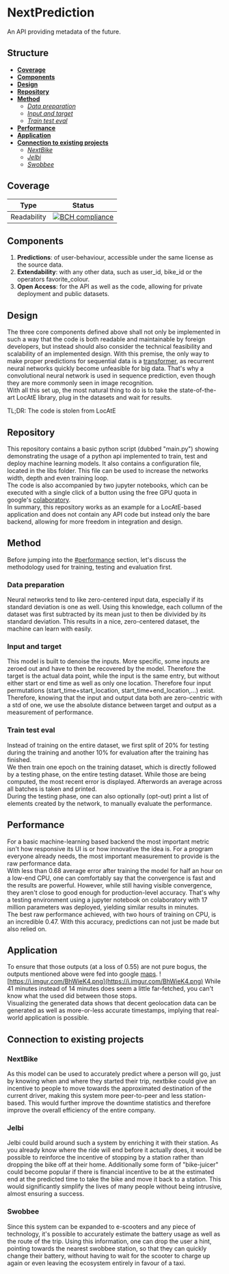 # NextPrediction
An API providing metadata of the future.

## Structure
* [**Coverage**](#coverage)
* [**Components**](#components)
* [**Design**](#design)
* [**Repository**](#repository)
* [**Method**](#method)
  * [*Data preparation*](#data-preparation)
  * [*Input and target*](#input-and-target)
  * [*Train test eval*](#train-test-eval)
* [**Performance**](#performance)
* [**Application**](#application)
* [**Connection to existing projects**](#connection-to-existing-projects)
  * [*NextBike*](#nextbike)
  * [*Jelbi*](#Jelbi)
  * [*Swobbee*](#Swobbee)
 
## Coverage
 | Type | Status |
 | --- | --- |
 | Readability | [![BCH compliance](https://bettercodehub.com/edge/badge/ClashLuke/NextPrediction?branch=master)](https://bettercodehub.com/) |

 
 
## Components
1. **Predictions**: of user-behaviour, accessible under the same license as the source data.
2. **Extendability**: with any other data, such as user_id, bike_id or the operators favorite_colour.
3. **Open Access**: for the API as well as the code, allowing for private deployment and public datasets.


## Design
The three core components defined above shall not only be implemented in such a way that the code is both readable and
maintainable by foreign developers, but instead should also consider the technical feasibility and scalability of an
implemented design. With this premise, the only way to make proper predictions for sequential data is a
[transformer](https://arxiv.org/abs/1706.03762), as recurrent neural networks quickly become unfeasible for big data.
That's why a convolutional neural network is used in sequence prediction, even though they are more commonly seen in
image recognition. \
With all this set up, the most natural thing to do is to take the state-of-the-art LocAtE library, plug in the datasets
and wait for results.

TL;DR: The code is stolen from LocAtE

## Repository
This repository contains a basic python script (dubbed "main.py") showing demonstrating the usage of a python api
implemented to train, test and deploy machine learning models. It also contains a configuration file, located in the
libs folder. This file can be used to increase the networks width, depth and even training loop.\
The code is also accompanied by two jupyter notebooks, which can be executed with a single click of a button using the free GPU
quota in google's [colaboratory](https://colab.research.google.com/). \
In summary, this repository works as an example for a LocAtE-based application and does not contain any API code but
instead only the bare backend, allowing for more freedom in integration and design.

## Method
Before jumping into the [#performance](#performance) section, let's discuss the methodology used for training, testing
and evaluation first.

### Data preparation
Neural networks tend to like zero-centered input data, especially if its standard deviation is one as well. Using this
knowledge, each collumn of the dataset was first subtracted by its mean just to then be divivided by its standard deviation.
This results in a nice, zero-centered dataset, the machine can learn with easily.

### Input and target
This model is built to denoise the inputs. More specific, some inputs are zeroed out and have to then be recovered by
the model. Therefore the target is the actual data point, while the input is the same entry, but without either start
or end time as well as only one location. Therefore four input permutations
(start_time+start_location, start_time+end_location,...) exist. Therefore, knowing that the input and output data both 
are zero-centric with a std of one, we use the absolute distance between target and output as a measurement of
performance. 

### Train test eval
Instead of training on the entire dataset, we first split of 20% for testing during the training and another 10% for
evaluation after the training has finished.\
We then train one epoch on the training dataset, which is directly followed by a testing phase, on the entire testing
dataset. While those are being computed, the most recent error is displayed. Afterwords an average across all batches is 
taken and printed.\
During the testing phase, one can also optionally (opt-out) print a list of elements created by the network, to manually
evaluate the performance. 

## Performance
For a basic machine-learning based backend the most important metric isn't how responsive its UI is or how innovative the
idea is. For a program everyone already needs, the most important measurement to provide is the raw performance data.\
With less than 0.68 average error after training the model for half an hour on a low-end CPU, one can comfortably say that the
convergence is fast and the results are powerful. However, while still having visible convergence, they aren't close to 
good enough for production-level accuracy. That's why a testing environment using a jupyter notebook on colaboratory
with 17 million parameters was deployed, yielding similar results in minutes.\
The best raw performance achieved, with two hours of training on CPU, is an incredible 0.47. With this accuracy, 
predictions can not just be made but also relied on.

## Application
To ensure that those outputs (at a loss of 0.55) are not pure bogus, the outputs mentioned above were fed into google
[maps](https://www.google.com/maps/dir/51.48691354437813,+13.566158326518877/51.49277607438486,+13.57558008207597/@51.4874183,13.5690996,15z/data=!3m1!4b1!4m10!4m9!1m3!2m2!1d13.5661583!2d51.4869135!1m3!2m2!1d13.5755801!2d51.4927761!3e1).
![https://i.imgur.com/BhWieK4.png](https://i.imgur.com/BhWieK4.png)
While 41 minutes instead of 14 minutes does seem a little far-fetched, you can't know what the used did between those stops.\
Visualizing the generated data shows that decent geolocation data can be generated as well as more-or-less accurate
timestamps, implying that real-world application is possible.

## Connection to existing projects
### NextBike
As this model can be used to accurately predict where a person will go, just by knowing when and where they started
their trip, nextbike could give an incentive to people to move towards the approximated destination of the current driver,
making this system more peer-to-peer and less station-based. This would further improve the downtime statistics and
therefore improve the overall efficiency of the entire company. 

### Jelbi
Jelbi could build around such a system by enriching it with their station. As you already know where the ride will end
before it actually does, it would be possible to reinforce the incentive of stopping by a station rather than dropping 
the bike off at their home. Additionally some form of "bike-juicer" could become popular if there is financial incentive
to be at the estimated end at the predicted time to take the bike and move it back to a station. This would significantly
simplify the lives of many people without being intrusive, almost ensuring a success.

### Swobbee
Since this system can be expanded to e-scooters and any piece of technology, it's possible to accurately estimate the
battery usage as well as the route of the trip. Using this information, one can drop the user a hint, pointing
towards the nearest swobbee station, so that they can quickly change their battery, without having to wait for the scooter
to charge up again or even leaving the ecosystem entirely in favour of a taxi.
